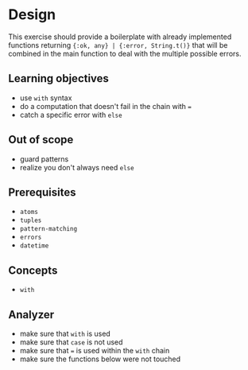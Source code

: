 # Design

This exercise should provide a boilerplate with already implemented functions returning `{:ok, any} | {:error, String.t()}` that will be combined in the main function to deal with the multiple possible errors.

## Learning objectives

- use `with` syntax
- do a computation that doesn't fail in the chain with `=`
- catch a specific error with `else`

## Out of scope

- guard patterns
- realize you don't always need `else`

## Prerequisites

- `atoms`
- `tuples`
- `pattern-matching`
- `errors`
- `datetime`

## Concepts

- `with`

## Analyzer

- make sure that `with` is used
- make sure that `case` is not used
- make sure that `=` is used within the `with` chain
- make sure the functions below were not touched
